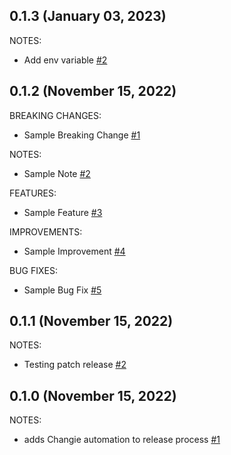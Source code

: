 ## 0.1.3 (January 03, 2023)

NOTES:

* Add env variable [#2](https://github.com/hashicorp/terraform-provider-null/issues/2)

## 0.1.2 (November 15, 2022)

BREAKING CHANGES:

* Sample Breaking Change [#1](https://github.com/hashicorp/terraform-provider-null/issues/1)

NOTES:

* Sample Note [#2](https://github.com/hashicorp/terraform-provider-null/issues/2)

FEATURES:

* Sample Feature [#3](https://github.com/hashicorp/terraform-provider-null/issues/3)

IMPROVEMENTS:

* Sample Improvement [#4](https://github.com/hashicorp/terraform-provider-null/issues/4)

BUG FIXES:

* Sample Bug Fix [#5](https://github.com/hashicorp/terraform-provider-null/issues/5)

## 0.1.1 (November 15, 2022)

NOTES:

* Testing patch release [#2](https://github.com/hashicorp/terraform-provider-null/issues/2)

## 0.1.0 (November 15, 2022)

NOTES:

* adds Changie automation to release process [#1](https://github.com/hashicorp/terraform-provider-null/issues/1)

